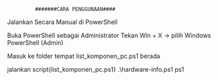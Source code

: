              #######CARA PENGGUNAAN####

Jalankan Secara Manual di PowerShell

Buka PowerShell sebagai Administrator
Tekan Win + X → pilih Windows PowerShell (Admin)

Masuk ke folder tempat list_komponen_pc.ps1 berada

jalankan script{list_komponen_pc.ps1}
.\hardware-info.ps1
ps1
